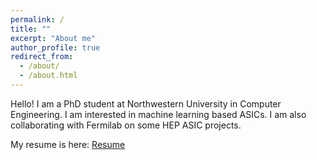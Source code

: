 ```yaml
---
permalink: /
title: ""
excerpt: "About me"
author_profile: true
redirect_from: 
  - /about/
  - /about.html
---
```


Hello! I am a PhD student at Northwestern University in Computer Engineering. I am interested in machine learning based ASICs. I am also collaborating with Fermilab on some HEP ASIC projects.
  
My resume is here: [Resume](../assets/Resume_Alan_Guo.pdf)
